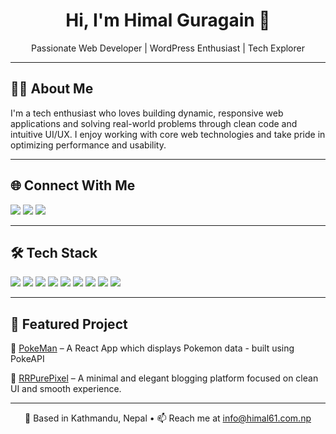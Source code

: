 <h1 align="center">Hi, I'm Himal Guragain 👋</h1>
<p align="center">
  Passionate Web Developer | WordPress Enthusiast | Tech Explorer
</p>

---

## 🧑‍💻 About Me

I'm a tech enthusiast who loves building dynamic, responsive web applications and solving real-world problems through clean code and intuitive UI/UX. I enjoy working with core web technologies and take pride in optimizing performance and usability.

---

## 🌐 Connect With Me

<p align="left">
  <a href="https://facebook.com/himalgnn" target="_blank"><img src="https://img.shields.io/badge/Facebook-%231877F2.svg?style=flat&logo=Facebook&logoColor=white"/></a>
  <a href="https://linkedin.com/in/himalgnn" target="_blank"><img src="https://img.shields.io/badge/LinkedIn-%230077B5.svg?style=flat&logo=linkedin&logoColor=white"/></a>
  <a href="https://x.com/himalgnn" target="_blank"><img src="https://img.shields.io/badge/X-black.svg?style=flat&logo=X&logoColor=white"/></a>
</p>

---

## 🛠️ Tech Stack

<p>
  <img src="https://img.shields.io/badge/HTML5-E34F26?style=flat&logo=html5&logoColor=white" />
  <img src="https://img.shields.io/badge/CSS3-1572B6?style=flat&logo=css3&logoColor=white" />
  <img src="https://img.shields.io/badge/JavaScript-F7DF1E?style=flat&logo=javascript&logoColor=black" />
  <img src="https://img.shields.io/badge/PHP-777BB4?style=flat&logo=php&logoColor=white" />
  <img src="https://img.shields.io/badge/WordPress-21759B?style=flat&logo=WordPress&logoColor=white" />
  <img src="https://img.shields.io/badge/MySQL-4479A1?style=flat&logo=mysql&logoColor=white" />
  <img src="https://img.shields.io/badge/React-20232A?style=flat&logo=react&logoColor=61DAFB" />
  <img src="https://img.shields.io/badge/Figma-F24E1E?style=flat&logo=figma&logoColor=white" />
  <img src="https://img.shields.io/badge/Photoshop-31A8FF?style=flat&logo=adobe-photoshop&logoColor=white" />
</p>

---

## 📌 Featured Project

🔗 [PokeMan](https://himalgnn.github.io/pokeman-react-app/) – A React App which displays Pokemon data - built using PokeAPI

🔗 [RRPurePixel](https://himalgnn.github.io/blog-hgjik) – A minimal and elegant blogging platform focused on clean UI and smooth experience.

---

<p align="center">📍 Based in Kathmandu, Nepal • 📫 Reach me at <a href="mailto:info@himal61.com.np">info@himal61.com.np</a></p>
